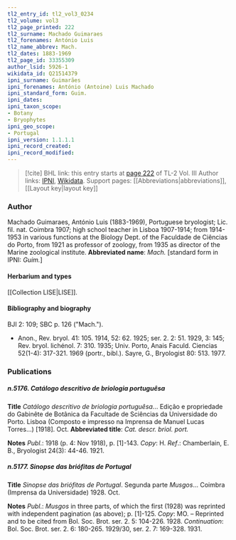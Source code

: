 ```yaml
---
tl2_entry_id: tl2_vol3_0234
tl2_volume: vol3
tl2_page_printed: 222
tl2_surname: Machado Guimaraes
tl2_forenames: António Luis
tl2_name_abbrev: Mach.
tl2_dates: 1883-1969
tl2_page_id: 33355309
author_lsid: 5926-1
wikidata_id: Q21514379
ipni_surname: Guimarães
ipni_forenames: António (Antoine) Luis Machado
ipni_standard_form: Guim.
ipni_dates: 
ipni_taxon_scope: 
- Botany
- Bryophytes
ipni_geo_scope: 
- Portugal
ipni_version: 1.1.1.1
ipni_record_created: 
ipni_record_modified:
---
```


> [!cite] BHL link: this entry starts at [page 222](https://www.biodiversitylibrary.org/page/33355309) of TL-2 Vol. III
> Author links: [IPNI](https://www.ipni.org/a/5926-1), [Wikidata](https://www.wikidata.org/wiki/Q21514379). Support pages: [[Abbreviations|abbreviations]], [[Layout key|layout key]]

### Author

Machado Guimaraes, António Luis (1883-1969), Portuguese bryologist; Lic. fil. nat. Coimbra 1907; high school teacher in Lisboa 1907-1914; from 1914-1953 in various functions at the Biology Dept. of the Faculdade de Ciências do Porto, from 1921 as professor of zoology, from 1935 as director of the Marine zoological institute. 
**Abbreviated name**: *Mach.* \[standard form in IPNI: *Guim.*\]

#### Herbarium and types

[[Collection LISE|LISE]].

#### Bibliography and biography

BJI 2: 109; SBC p. 126 ("Mach.").
- Anon., Rev. bryol. 41: 105. 1914, 52: 62. 1925; ser. 2. 2: 51. 1929, 3: 145; Rev. bryol. lichénol. 7: 310. 1935; Univ. Porto, Anais Faculd. Ciencias 52(1-4): 317-321. 1969 (portr., bibl.). Sayre, G., Bryologist 80: 513. 1977.

### Publications

##### n.5176. Catálogo descritivo de briologia portuguêsa

**Title**
*Catálogo descritivo de briologia portuguêsa*... Edição e propriedade do Gabinête de Botânica da Facultade de Sciências da Universidade do Porto. Lisboa (Composto e impresso na Imprensa de Manuel Lucas Torres...) \[1918\]. Oct.
**Abbreviated title**: *Cat. descr. briol. port.*

**Notes**
*Publ*.: 1918 (p. 4: Nov 1918), p. \[1\]-143. *Copy*: H.
*Ref*.: Chamberlain, E. B., Bryologist 24(3): 44-46. 1921.

##### n.5177. Sinopse das briófitas de Portugal

**Title**
*Sinopse das briófitas de Portugal*. Segunda parte *Musgos*... Coimbra (Imprensa da Universidade) 1928. Oct.

**Notes**
*Publ*.: *Musgos* in three parts, of which the first (1928) was reprinted with independent pagination (as above); p. \[1\]-125. *Copy*: MO. – Reprinted and to be cited from Bol. Soc. Brot. ser. 2. 5: 104-226. 1928.
*Continuation*: Bol. Soc. Brot. ser. 2. 6: 180-265. 1929/30, ser. 2. 7: 169-328. 1931.

